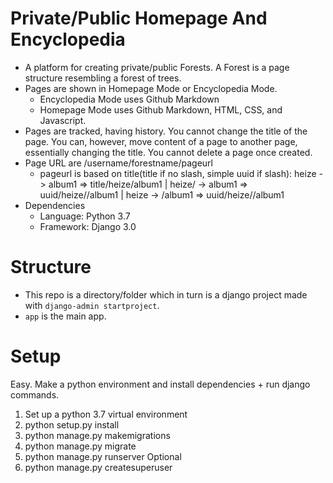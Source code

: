 # Private/Public Homepage And Encyclopedia
- A platform for creating private/public Forests. A Forest is a page structure resembling a forest of trees.
- Pages are shown in Homepage Mode or Encyclopedia Mode.
	- Encyclopedia Mode uses Github Markdown
	- Homepage Mode uses Github Markdown, HTML, CSS, and Javascript.
- Pages are tracked, having history. You cannot change the title of the page. You can, however, move content of a page to another page, essentially changing the title. You cannot delete a page once created.
- Page URL are /username/forestname/pageurl
	- pageurl is based on title(title if no slash, simple uuid if slash): heize -> album1 => title/heize/album1 | heize/ -> album1 => uuid/heize//album1 | heize -> /album1 => uuid/heize//album1
- Dependencies
	- Language: Python 3.7
	- Framework: Django 3.0

# Structure
- This repo is a directory/folder which in turn is a django project made with `django-admin startproject`.
- `app` is the main app.

# Setup
Easy. Make a python environment and install dependencies + run django commands.
1. Set up a python 3.7 virtual environment
2. python setup.py install
3. python manage.py makemigrations
4. python manage.py migrate
5. python manage.py runserver
Optional
1. python manage.py createsuperuser
